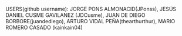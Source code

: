 USERS(github username): JORGE PONS ALMONACID(JPonss), JESÚS DANIEL CUSME GAVILANEZ (JDCusme), JUAN DE DIEGO  BORBORE(juandediego), ARTURO VIDAL PEÑA(thearthurthur), MARIO ROMERO CASADO (kainkain04)
